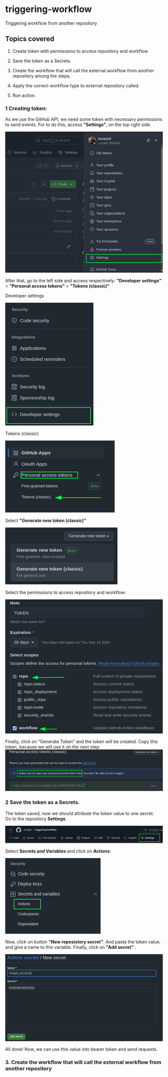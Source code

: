 # triggering-workflow

Triggering workflow from another repository   


## Topics covered

1.  Create token with permissions to access repository and workflow.  

2. Save the token as a Secrets.

3. Create the workflow that will call the external workflow from another repository among the steps.  

4. Apply the correct workflow type to external repository called.   

5. Run action.  


### 1 Creating token: 

As we use the GitHub API, we need some token with necessary permissions to send events. For to do this, access __"Settings"__, on the top right side.   

![alt text](/images/image.png)    

After that, go to the left side and access respectively: __"Developer settings"__ > __"Personal access tokens"__  > __"Tokens (classic)"__  

Developer settings    

![alt text](/images/image-1.png)   


Tokens (classic)  

![alt text](/images/image-2.png)    

Select __"Generate new token (classic)"__ 


![alt text](/images/image-3.png)     

Select the permissions to access repository and workflow:  

![alt text](/images/image-5.png)  

Finally, click on "Generate Token"  and the token will be created. Copy this token, because we will use it on the next step:  ![alt text](/images/image-6.png)   


### 2 Save the token as a Secrets.  

The token saved, now we should attribute the token value to one secret.  
Go to the repository __Settings__.   


![alt text](image.png)  

Select __Secrets and Variables__ and click on __Actions__:  

![alt text](image-1.png)   


Now, click on button __"New reposistory secret"__.  And paste the token value, and give a name to this variable. Finally, click on __"Add secret"__ .  

![alt text](image-2.png)  

All done! Now, we can use this value into bearer token and send requests.   


### 3. Create the workflow that will call the external workflow from another repository
